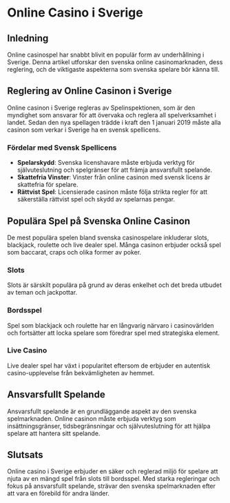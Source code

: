 # Online Casino i Sverige

## Inledning
Online casinospel har snabbt blivit en populär form av underhållning i Sverige. Denna artikel utforskar den svenska online casinomarknaden, dess reglering, och de viktigaste aspekterna som svenska spelare bör känna till.

## Reglering av Online Casinon i Sverige
Online casinon i Sverige regleras av Spelinspektionen, som är den myndighet som ansvarar för att övervaka och reglera all spelverksamhet i landet. Sedan den nya spellagen trädde i kraft den 1 januari 2019 måste alla casinon som verkar i Sverige ha en svensk spellicens.

### Fördelar med Svensk Spellicens
- **Spelarskydd**: Svenska licenshavare måste erbjuda verktyg för självuteslutning och spelgränser för att främja ansvarsfullt spelande.
- **Skattefria Vinster**: Vinster från online casinon med svensk licens är skattefria för spelare.
- **Rättvist Spel**: Licensierade casinon måste följa strikta regler för att säkerställa rättvist spel och skydd av spelarnas pengar.

## Populära Spel på Svenska Online Casinon
De mest populära spelen bland svenska casinospelare inkluderar slots, blackjack, roulette och live dealer spel. Många casinon erbjuder också spel som baccarat, craps och olika former av poker.

### Slots
Slots är särskilt populära på grund av deras enkelhet och det breda utbudet av teman och jackpottar.

### Bordsspel
Spel som blackjack och roulette har en långvarig närvaro i casinovärlden och fortsätter att locka spelare som föredrar spel med strategiska element.

### Live Casino
Live dealer spel har växt i popularitet eftersom de erbjuder en autentisk casino-upplevelse från bekvämligheten av hemmet.

## Ansvarsfullt Spelande
Ansvarsfullt spelande är en grundläggande aspekt av den svenska spelmarknaden. Online casinon måste erbjuda verktyg som insättningsgränser, tidsbegränsningar och självuteslutning för att hjälpa spelare att hantera sitt spelande.

## Slutsats
Online casino i Sverige erbjuder en säker och reglerad miljö för spelare att njuta av en mängd spel från slots till bordsspel. Med starka regleringar och fokus på ansvarsfullt spelande, strävar den svenska spelmarknaden efter att vara en förebild för andra länder.

